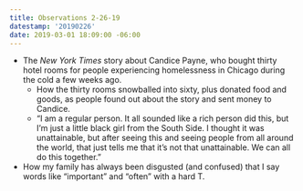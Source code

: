 ```yaml
---
title: Observations 2-26-19
datestamp: '20190226'
date: 2019-03-01 18:09:00 -06:00
---
```


- The *New York Times* story about Candice Payne, who bought thirty hotel rooms for people experiencing homelessness in Chicago during the cold a few weeks ago.
	- How the thirty rooms snowballed into sixty, plus donated food and goods, as people found out about the story and sent money to Candice.
	- “I am a regular person. It all sounded like a rich person did this, but I’m just a little black girl from the South Side. I thought it was unattainable, but after seeing this and seeing people from all around the world, that just tells me that it’s not that unattainable. We can all do this together.”
- How my family has always been disgusted (and confused) that I say words like “important” and “often” with a hard T.
